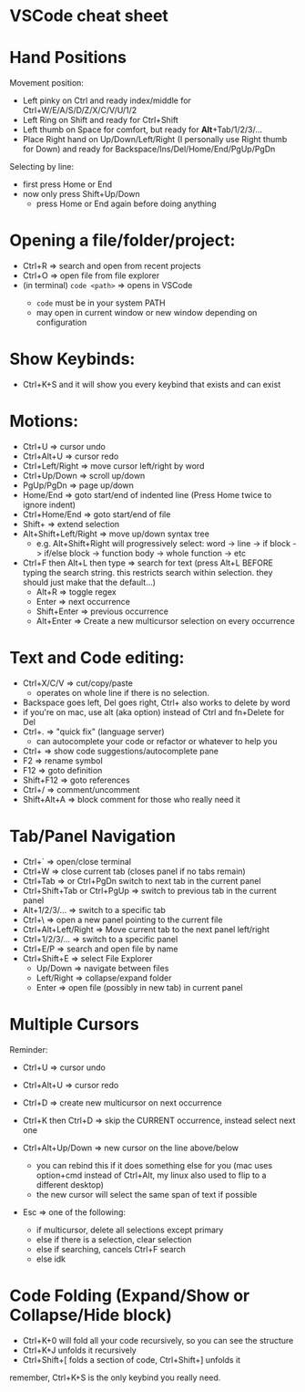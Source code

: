# VSCode cheat sheet

# Hand Positions

Movement position:
- Left pinky on Ctrl and ready index/middle for Ctrl+W/E/A/S/D/Z/X/C/V/U/1/2
- Left Ring on Shift and ready for Ctrl+Shift
- Left thumb on Space for comfort, but ready for **Alt**+Tab/1/2/3/...
- Place Right hand on Up/Down/Left/Right (I personally use Right thumb for Down) and ready for Backspace/Ins/Del/Home/End/PgUp/PgDn

Selecting by line:
- first press Home or End
- now only press Shift+Up/Down
  - press Home or End again before doing anything

# Opening a file/folder/project:
- Ctrl+R => search and open from recent projects
- Ctrl+O => open file from file explorer
- (in terminal) `code <path>` => opens <path> in VSCode
  - `code` must be in your system PATH
  - may open in current window or new window depending on configuration

# Show Keybinds:

- Ctrl+K+S and it will show you every keybind that exists and can exist

# Motions:

- Ctrl+U => cursor undo
- Ctrl+Alt+U => cursor redo
- Ctrl+Left/Right => move cursor left/right by word
- Ctrl+Up/Down => scroll up/down
- PgUp/PgDn => page up/down
- Home/End => goto start/end of indented line (Press Home twice to ignore indent)
- Ctrl+Home/End => goto start/end of file
- Shift+<motion> => extend selection
- Alt+Shift+Left/Right => move up/down syntax tree
  - e.g. Alt+Shift+Right will progressively select: word -> line -> if block -> if/else block -> function body -> whole function -> etc
- Ctrl+F then Alt+L then type => search for text (press Alt+L BEFORE typing the search string. this restricts search within selection. they should just make that the default...)
  - Alt+R => toggle regex
  - Enter => next occurrence
  - Shift+Enter => previous occurrence
  - Alt+Enter => Create a new multicursor selection on every occurrence

# Text and Code editing:

- Ctrl+X/C/V => cut/copy/paste
  - operates on whole line if there is no selection.
- Backspace goes left, Del goes right, Ctrl+ also works to delete by word
- if you're on mac, use alt (aka option) instead of Ctrl and fn+Delete for Del
- Ctrl+. => "quick fix" (language server)
  - can autocomplete your code or refactor or whatever to help you
- Ctrl+<space> => show code suggestions/autocomplete pane
- F2 => rename symbol
- F12 => goto definition
- Shift+F12 => goto references
- Ctrl+/ => comment/uncomment
- Shift+Alt+A => block comment for those who really need it

# Tab/Panel Navigation

  - Ctrl+` => open/close terminal
  - Ctrl+W => close current tab (closes panel if no tabs remain)
  - Ctrl+Tab => or Ctrl+PgDn switch to next tab in the current panel
  - Ctrl+Shift+Tab or Ctrl+PgUp => switch to previous tab in the current panel
  - Alt+1/2/3/... => switch to a specific tab
  - Ctrl+\ => open a new panel pointing to the current file
  - Ctrl+Alt+Left/Right => Move current tab to the next panel left/right
  - Ctrl+1/2/3/... => switch to a specific panel
  - Ctrl+E/P => search and open file by name
  - Ctrl+Shift+E => select File Explorer
    - Up/Down => navigate between files
    - Left/Right => collapse/expand folder
    - Enter => open file (possibly in new tab) in current panel
    
# Multiple Cursors

Reminder:
- Ctrl+U => cursor undo
- Ctrl+Alt+U => cursor redo

- Ctrl+D => create new multicursor on next occurrence
- Ctrl+K then Ctrl+D => skip the CURRENT occurrence, instead select next one
- Ctrl+Alt+Up/Down => new cursor on the line above/below
  - you can rebind this if it does something else for you (mac uses option+cmd instead of Ctrl+Alt, my linux also used to flip to a different desktop)
  - the new cursor will select the same span of text if possible
- Esc => one of the following:
  - if multicursor, delete all selections except primary
  - else if there is a selection, clear selection
  - else if searching, cancels Ctrl+F search
  - else idk

# Code Folding (Expand/Show or Collapse/Hide block)

- Ctrl+K+0 will fold all your code recursively, so you can see the structure
- Ctrl+K+J unfolds it recursively
- Ctrl+Shift+[ folds a section of code, Ctrl+Shift+] unfolds it

remember, Ctrl+K+S is the only keybind you really need.

